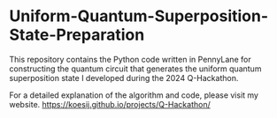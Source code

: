 # Uniform-Quantum-Superposition-State-Preparation
This repository contains the Python code written in PennyLane for constructing the quantum circuit that generates the uniform quantum superposition state I developed during the 2024 Q-Hackathon.

 For a detailed explanation of the algorithm and code, please visit my website. https://koesij.github.io/projects/Q-Hackathon/
